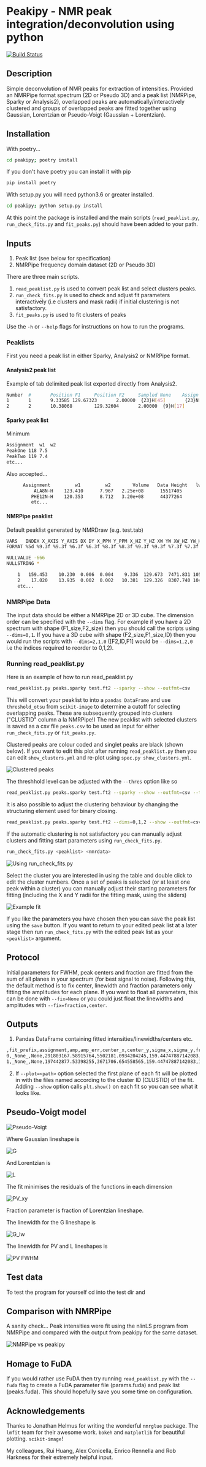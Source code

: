 # Peakipy - NMR peak integration/deconvolution using python

[![Build Status](https://travis-ci.com/j-brady/peakipy.svg?token=wh1qimLa9ucxKasjXFoj&branch=master)](https://travis-ci.com/j-brady/peakipy)

## Description

Simple deconvolution of NMR peaks for extraction of intensities. Provided an NMRPipe format spectrum (2D or Pseudo 3D)
 and a peak list (NMRPipe, Sparky or Analysis2), overlapped peaks are automatically/interactively clustered and groups
 of overlapped peaks are fitted together using Gaussian, Lorentzian or Pseudo-Voigt (Gaussian + Lorentzian).

## Installation

With poetry...

```bash
cd peakipy; poetry install
```

If you don't have poetry you can install it with pip

```bash
pip install poetry
```

With setup.py you will need python3.6 or greater installed.

```bash
cd peakipy; python setup.py install
```

At this point the package is installed and the main scripts (`read_peaklist.py`, `run_check_fits.py` and `fit_peaks.py`)
should have been added to your path.

## Inputs

1. Peak list (see below for specification)
2. NMRPipe frequency domain dataset (2D or Pseudo 3D)

There are three main scripts.

1. `read_peaklist.py` is used to convert peak list and select clusters peaks.
2. `run_check_fits.py` is used to check and adjust fit parameters interactively (i.e clusters and mask radii) if initial clustering is not satisfactory.
3. `fit_peaks.py` is used to fit clusters of peaks

Use the `-h` or `--help` flags for instructions on how to run the programs.

### Peaklists

First you need a peak list in either Sparky, Analysis2 or NMRPipe format.

#### Analysis2 peak list

Example of tab delimited peak list exported directly from Analysis2.

```bash
Number  #       Position F1     Position F2     Sampled None    Assign F1       Assign F2       Assign F3       Height  Volume  Line Width F1 (Hz)  Line Width F2 (Hz)      Line Width F3 (Hz)      Merit   Details Fit Method      Vol. Method
1       1       9.33585 129.67323       2.00000  {23}H[45]       {23}N[46]       2.0    3.91116e+07     2.14891e+08     15.34578        19.24590    None    1.00000 None    parabolic       box sum
2       2       10.38068        129.32604       2.00000  {9}H[17]        {9}N[18]        2.0    6.61262e+07     3.58137e+08     15.20785        19.76284        None    1.00000 None    parabolic       box sum

```

#### Sparky peak list

Minimum

```bash
Assignment  w1  w2
PeakOne 118 7.5
PeakTwo 119 7.4
etc...

```

Also accepted...

```bash
      Assignment         w1         w2        Volume   Data Height   lw1 (hz)   lw2 (hz)
          ALA8N-H    123.410      7.967   2.25e+08      15517405       15.8       20.5
         PHE12N-H    120.353      8.712   3.20e+08      44377264        9.3       16.6
         etc...
```

#### NMRPipe peaklist

Default peaklist generated by NMRDraw (e.g. test.tab)

```bash
VARS   INDEX X_AXIS Y_AXIS DX DY X_PPM Y_PPM X_HZ Y_HZ XW YW XW_HZ YW_HZ X1 X3 Y1 Y3 HEIGHT DHEIGHT VOL PCHI2 TYPE ASS CLUSTID MEMCNT
FORMAT %5d %9.3f %9.3f %6.3f %6.3f %8.3f %8.3f %9.3f %9.3f %7.3f %7.3f %8.3f %8.3f %4d %4d %4d %4d %+e %+e %+e %.5f %d %s %4d %4d

NULLVALUE -666
NULLSTRING *

    1   159.453    10.230  0.006  0.004    9.336  129.673  7471.831 10516.882   2.886   2.666   16.937   20.268  159  160    9   11 +2.564241e+07 +2.505288e+04 +1.122633e+08 0.00000 1 None    1    1
    2    17.020    13.935  0.002  0.002   10.381  129.326  8307.740 10488.713   2.671   2.730   15.678   20.752   16   18   13   15 +4.326169e+07 +2.389882e+04 +2.338556e+08 0.00000 1 None    2    1
    etc...
```

### NMRPipe Data

The input data should be either a NMRPipe 2D or 3D cube. The dimension order can be specified with the `--dims` flag.
For example if you have a 2D spectrum with shape (F1_size,F2_size) then you should call the scripts using `--dims=0,1`.
If you have a 3D cube with shape (F2_size,F1_size,ID) then you would run the scripts with `--dims=2,1,0` ([F2,ID,F1]
would be `--dims=1,2,0` i.e the indices required to reorder to 0,1,2).

### Running read_peaklist.py

Here is an example of how to run read_peaklist.py

```bash
read_peaklist.py peaks.sparky test.ft2 --sparky --show --outfmt=csv
```

This will convert your peaklist to into a `pandas DataFrame` and use `threshold_otsu` from `scikit-image` to determine a
 cutoff for selecting overlapping peaks.
These are subsequently grouped into clusters ("CLUSTID" column a la NMRPipe!)
The new peaklist with selected clusters is saved as a csv file `peaks.csv` to be used as input for either
`run_check_fits.py` or `fit_peaks.py`.


Clustered peaks are colour coded and singlet peaks are black (shown below).
If you want to edit this plot after running `read_peaklist.py` then you can edit `show_clusters.yml` and re-plot using
`spec.py show_clusters.yml`.


![Clustered peaks](images/clusters.png)

The threshhold level can be adjusted with the `--thres` option like so

```bash
read_peaklist.py peaks.sparky test.ft2 --sparky --show --outfmt=csv --thres=1e6
```



It is also possible to adjust the clustering behaviour by changing the structuring element used for binary closing.

```bash
read_peaklist.py peaks.sparky test.ft2 --dims=0,1,2 --show --outfmt=csv
```

If the automatic clustering is not satisfactory you can manually adjust clusters and fitting start parameters using
`run_check_fits.py`.

```bash
run_check_fits.py <peaklist> <nmrdata>
```

![Using run_check_fits.py](images/bokeh.png)

Select the cluster you are interested in using the table and double click to edit the cluster numbers.
Once a set of peaks is selected (or at least one peak within a cluster) you can manually adjust their starting
parameters for fitting (including the X and Y radii for the fitting mask, using the sliders)

![Example fit](images/fit.png)

If you like the parameters you have chosen then you can save the peak list using the `save` button. If you want to return to your edited peak
list at a later stage then run `run_check_fits.py` with the edited peak list as your `<peaklist>` argument.

## Protocol

Initial parameters for FWHM, peak centers and fraction are fitted from the sum of all planes in your spectrum (for best signal to
 noise). Following this, the default method is to fix center, linewidth and fraction parameters only fitting the amplitudes
 for each plane. If you want to float all parameters, this can be done with `--fix=None` or you could just float the
 linewidths and amplitudes with `--fix=fraction,center`.


## Outputs

1. Pandas DataFrame containing fitted intensities/linewidths/centers etc.

```bash
,fit_prefix,assignment,amp,amp_err,center_x,center_y,sigma_x,sigma_y,fraction,clustid,plane,fwhm_x,fwhm_y,center_x_ppm,center_y_ppm,sigma_x_ppm,sigma_y_ppm,fwhm_x_ppm,fwhm_y_ppm,fwhm_x_hz,fwhm_y_hz
0,_None_,None,291803167.58915764,5502181.0934204245,159.44747887142083,10.264911118698288,1.1610683960566748,1.1605030885314394,1.1516510856068862e-07,1,0,2.3221367921133496,2.3210061770628787,9.328949976009751,129.5761441197758,0.008514312030509797,0.1087866024456647,0.017028624061019595,0.2175732048913294,13.628076224917237,17.64583894576153
1,_None_,None,197442877.53398255,3671706.654558565,159.44747887142083,10.264911118698288,1.1610683960566748,1.1605030885314394,1.1516510856068862e-07,1,1,2.3221367921133496,2.3210061770628787,9.328949976009751,129.5761441197758,0.008514312030509797,0.1087866024456647,0.017028624061019595,0.2175732048913294,13.628076224917237,17.64583894576153
```

2. If `--plot=<path>` option selected the first plane of each fit will be plotted in <path> with the files named according to the cluster ID (CLUSTID) of the fit. Adding `--show` option calls `plt.show()` on each fit so you can see what it looks like.


## Pseudo-Voigt model

![Pseudo-Voigt](images/equations/pv.tex.png)

Where Gaussian lineshape is

![G](images/equations/G.tex.png)

And Lorentzian is

![L](images/equations/L.tex.png)

The fit minimises the residuals of the functions in each dimension

![PV_xy](images/equations/pv_xy.tex.png)

Fraction parameter is fraction of Lorentzian lineshape.

The linewidth for the G lineshape is

![G_lw](images/equations/G_lw.tex.png)

The linewidth for PV and L lineshapes is

![PV FWHM](images/equations/pv_lw.png)

## Test data

To test the program for yourself cd into the test dir and

## Comparison with NMRPipe

A sanity check... Peak intensities were fit using the nlinLS program from NMRPipe and compared with the output from peakipy for the same dataset.

![NMRPipe vs peakipy](test/test_protein_L/correlation.png)


## Homage to FuDA

If you would rather use FuDA then try running `read_peaklist.py` with the `--fuda` flag to create a FuDA parameter file
(params.fuda) and peak list (peaks.fuda).
This should hopefully save you some time on configuration.

## Acknowledgements

Thanks to Jonathan Helmus for writing the wonderful `nmrglue` package.
The `lmfit` team for their awesome work.
`bokeh` and `matplotlib` for beautiful plotting.
`scikit-image`!

My colleagues, Rui Huang, Alex Conicella, Enrico Rennella and Rob Harkness for their extremely helpful input.
